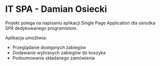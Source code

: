 # IT SPA - Damian Osiecki

Projekt polega na napisaniu aplikacji Single Page Application dla ośrodka SPA dedykowanego programistom.

Aplikacja umożliwia:
- Przeglądanie dostępnych zabiegów
- Dodawanie wybranych zabiegów do koszyka
- Podsumowanie składanego zamówienia
